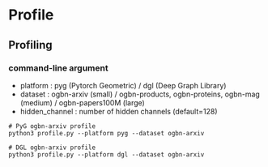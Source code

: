# Profile

## Profiling
### command-line argument
- platform : pyg (Pytorch Geometric) / dgl (Deep Graph Library)
- dataset : ogbn-arxiv (small) / ogbn-products, ogbn-proteins, ogbn-mag (medium) / ogbn-papers100M (large)
- hidden_channel : number of hidden channels (default=128)
```
# PyG ogbn-arxiv profile
python3 profile.py --platform pyg --dataset ogbn-arxiv

# DGL ogbn-arxiv profile
python3 profile.py --platform dgl --dataset ogbn-arxiv
```
